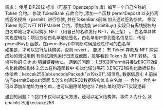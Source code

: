 需求：
    使用 EIP2612 标准（可基于 Openzepplin 库）编写一个自己名称的 Token 合约。
      修改 TokenBank 存款合约 ,添加一个函数 permitDeposit 以支持离线签名授权（permit）进行存款, 并在TokenBank前端 加入通过签名存款。
      修改Token 购买 NFT NTFMarket 合约，添加功能 permitBuy() 实现只有离线授权的白名单地址才可以购买 NFT （用自己的名称发行 NFT，再上架） 。
      白名单具体实现逻辑为：项目方给白名单地址签名，白名单用户拿到签名信息后，传给 permitBuy() 函数，在permitBuy()中判断时候是经过许可的白名单  
      如果是，才可以进行后续购买，否则 revert 。
    要求：
      有 Token 存款及 NFT 购买成功的测试用例
      有测试用例运行日志或截图，能够看到 Token 及 NFT 转移。
      请填写你的 Github 项目链接地址。
遇到的问题：
    1.ERC20Permit只接受ERC712结构化数据结构体
    2.怎么在构造函数中 初始化域分隔符
    3.ERC721结构化数据结构体哈希：keccak256(abi.encodePacked("\x19\x01", 域信息, 数据信息));
    4.前端访问permitDeposit页面
    5.怎么构建ERC2数据结构体
    6.白名单 == 合约，合约中可以添加某地址为白名单，也可以删除某地地址 
    7.白名单购买NFT实现逻辑  




遇到的问题：
    1.接口不仅可以定义方法，还可以定义结构体，事件
    2.为什么 域 chainId 不用keccake256  